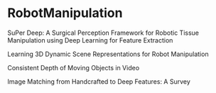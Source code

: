 # RobotManipulation


SuPer Deep: A Surgical Perception Framework for Robotic Tissue Manipulation using Deep Learning for Feature Extraction

Learning 3D Dynamic Scene Representations for Robot Manipulation

Consistent Depth of Moving Objects in Video


Image Matching from Handcrafted to Deep Features: A Survey







